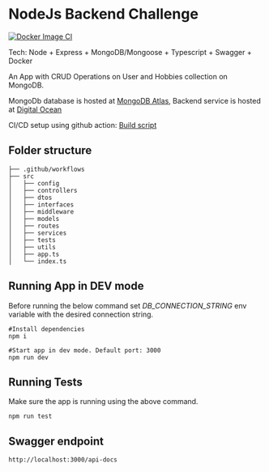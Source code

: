 # NodeJs Backend Challenge

[![Docker Image CI](https://github.com/ashrash/backendNode/actions/workflows/docker-build-deploy.yml/badge.svg)](https://github.com/ashrash/backendNode/actions/workflows/docker-build-deploy.yml)

Tech: Node + Express + MongoDB/Mongoose + Typescript + Swagger + Docker

An App with CRUD Operations on User and Hobbies collection on MongoDB. 

MongoDb database is hosted at [MongoDB Atlas](https://www.mongodb.com/atlas/database),
Backend service is hosted at [Digital Ocean](https://www.digitalocean.com/)

CI/CD setup using github action: [Build script](https://github.com/ashrash/backendNode/blob/main/.github/workflows/docker-build-deploy.yml)
## Folder structure 
```
├── .github/workflows
├── src
│   ├── config
│   ├── controllers
│   ├── dtos
│   ├── interfaces
│   ├── middleware
│   ├── models
│   ├── routes
│   ├── services
│   ├── tests
│   ├── utils
│   ├── app.ts
│   └── index.ts
```


## Running App in DEV mode
Before running the below command set *DB_CONNECTION_STRING* env variable with the desired connection string.
``` 
#Install dependencies
npm i 

#Start app in dev mode. Default port: 3000
npm run dev 
```

## Running Tests
Make sure the app is running using the above command.
```
npm run test
```

## Swagger endpoint

``` http://localhost:3000/api-docs ```

